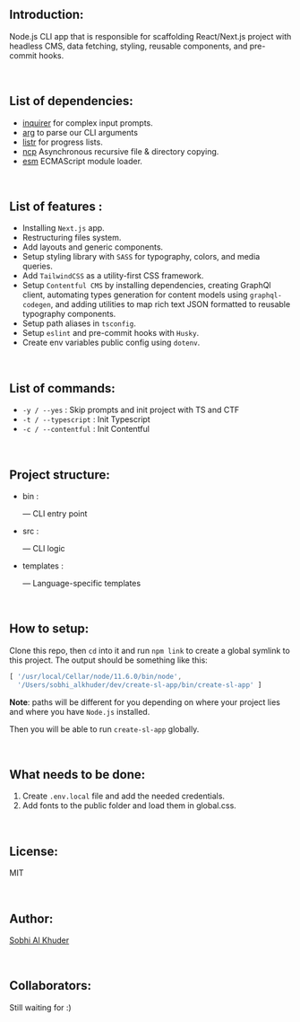 
## Introduction:

Node.js CLI app that is responsible for scaffolding React/Next.js
project with headless CMS, data fetching, styling, reusable
components, and pre-commit hooks.

</br>

## List of dependencies:

- [inquirer](https://www.npmjs.com/package/inquirer) for complex input prompts.
- [arg](https://www.npmjs.com/package/arg) to parse our CLI arguments
- [listr](http://npm.im/listr) for progress lists.
- [ncp](https://www.npmjs.com/package/ncp) Asynchronous recursive file & directory copying.
- [esm](https://www.npmjs.com/package/esm) ECMAScript module loader.

</br>

## List of features :

- Installing `Next.js` app.
- Restructuring files system.
- Add layouts and generic components.
- Setup styling library with `SASS` for typography, colors, and media queries.
- Add `TailwindCSS` as a utility-first CSS framework.
- Setup `Contentful CMS` by installing dependencies, creating GraphQl client, automating types generation for content models using `graphql-codegen`, and adding utilities to map rich text JSON formatted to reusable typography components.
- Setup path aliases in `tsconfig`.
- Setup `eslint` and pre-commit hooks with `Husky`.
- Create env variables public config using `dotenv`.

</br>

## List of commands:

- `-y / --yes` : Skip prompts and init project with TS and CTF
- `-t / --typescript` : Init Typescript
- `-c / --contentful` : Init Contentful

</br>

## Project structure:

- bin :
    
     —  CLI entry point
    
- src :
    
     — CLI logic
    
- templates :
    
    — Language-specific templates
    
</br>

## How to setup:

Clone this repo, then `cd` into it and run `npm link` to create a global symlink to this project. 
The output should be something like this:

```jsx
[ '/usr/local/Cellar/node/11.6.0/bin/node',
  '/Users/sobhi_alkhuder/dev/create-sl-app/bin/create-sl-app' ]
```

**Note**: paths will be different for you depending on where your project lies and where you have `Node.js` installed. 

Then you will be able to run `create-sl-app` globally.

</br>

## What needs to be done:

1. Create `.env.local` file and add the needed credentials.
2. Add fonts to the public folder and load them in global.css.

</br>

## License:

MIT

</br>

## Author:
[Sobhi Al Khuder](https://github.com/Sob7i)

</br>

## Collaborators:
  Still waiting for :)